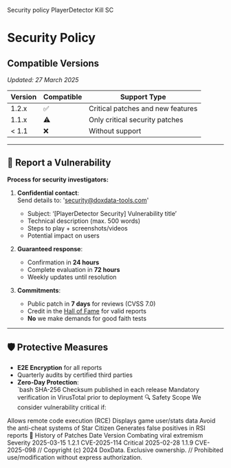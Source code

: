 Security policy PlayerDetector Kill SC

# Security Policy

## Compatible Versions  
*Updated: 27 March 2025*  

| Version  | Compatible | Support Type   |
|----------|------------|--------------------------------------|
| 1.2.x   | ✅   | Critical patches and new features |
| 1.1.x   | ⚠️   | Only critical security patches  |
| < 1.1   | ❌   | Without support   |

---

## 🚨 Report a Vulnerability  
**Process for security investigators:**  

1. **Confidential contact**:  
   Send details to: 'security@doxdata-tools.com'  
   - Subject: ‘[PlayerDetector Security] Vulnerability title’  
   - Technical description (max. 500 words)  
   - Steps to play + screenshots/videos  
   - Potential impact on users  

2. **Guaranteed response**:  
   - Confirmation in **24 hours**  
   - Complete evaluation in **72 hours**  
   - Weekly updates until resolution  

3. **Commitments**:  
   - Public patch in **7 days** for reviews (CVSS 7.0)  
   - Credit in the [Hall of Fame](link) for valid reports  
   - **No** we make demands for good faith tests  

---

## 🛡️ Protective Measures  
- **E2E Encryption** for all reports  
- Quarterly audits by certified third parties  
- **Zero-Day Protection**:  
  `bash
  SHA-256 Checksum published in each release
Mandatory verification in VirusTotal prior to deployment
🔍 Safety Scope
We consider vulnerability critical if:

Allows remote code execution (RCE)
Displays game user/stats data
Avoid the anti-cheat systems of Star Citizen
Generates false positives in RSI reports
📜 History of Patches
Date Version Combating viral extremism Severity
2025-03-15 1.2.1 CVE-2025-114 Critical
2025-02-28 1.1.9 CVE-2025-098
// Copyright (c) 2024 DoxData. Exclusive ownership. 
// Prohibited use/modification without express authorization.
